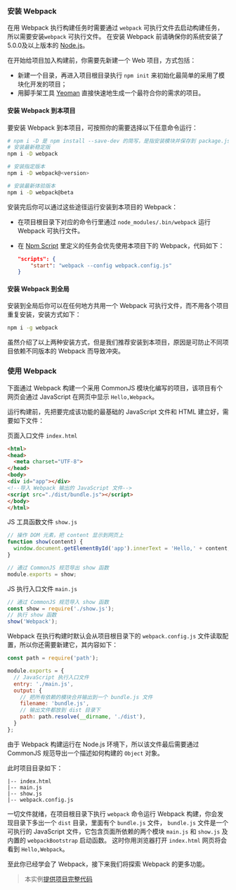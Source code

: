 ### 安装 Webpack
在用 Webpack 执行构建任务时需要通过 `webpack` 可执行文件去启动构建任务，所以需要安装`webpack` 可执行文件。
在安装 Webpack 前请确保你的系统安装了5.0.0及以上版本的 [Node.js](https://nodejs.org)。

在开始给项目加入构建前，你需要先新建一个 Web 项目，方式包括：

- 新建一个目录，再进入项目根目录执行 `npm init` 来初始化最简单的采用了模块化开发的项目；
- 用脚手架工具 [Yeoman](http://yeoman.io) 直接快速地生成一个最符合你的需求的项目。

#### 安装 Webpack 到本项目
要安装 Webpack 到本项目，可按照你的需要选择以下任意命令运行：
```bash
# npm i -D 是 npm install --save-dev 的简写，是指安装模块并保存到 package.json 的 devDependencies
# 安装最新稳定版
npm i -D webpack

# 安装指定版本
npm i -D webpack@<version>

# 安装最新体验版本
npm i -D webpack@beta
```
安装完后你可以通过这些途径运行安装到本项目的 Webpack：

- 在项目根目录下对应的命令行里通过 `node_modules/.bin/webpack` 运行 Webpack 可执行文件。
- 在 [Npm Script](./常见的构建工具及对比/npm_script.md) 里定义的任务会优先使用本项目下的 Webpack，代码如下：

  ```json
  "scripts": {
      "start": "webpack --config webpack.config.js"
  }
  ```

#### 安装 Webpack 到全局
安装到全局后你可以在任何地方共用一个 Webpack 可执行文件，而不用各个项目重复安装，安装方式如下：
```bash
npm i -g webpack
```

虽然介绍了以上两种安装方式，但是我们推荐安装到本项目，原因是可防止不同项目依赖不同版本的 Webpack 而导致冲突。



### 使用 Webpack
下面通过 Webpack 构建一个采用 CommonJS 模块化编写的项目，该项目有个网页会通过 JavaScript 在网页中显示 `Hello,Webpack`。

运行构建前，先把要完成该功能的最基础的 JavaScript 文件和 HTML 建立好，需要如下文件：

页面入口文件 `index.html`
```html
<html>
<head>
  <meta charset="UTF-8">
</head>
<body>
<div id="app"></div>
<!--导入 Webpack 输出的 JavaScript 文件-->
<script src="./dist/bundle.js"></script>
</body>
</html>
```

JS 工具函数文件 `show.js`
```js
// 操作 DOM 元素，把 content 显示到网页上
function show(content) {
  window.document.getElementById('app').innerText = 'Hello,' + content;
}

// 通过 CommonJS 规范导出 show 函数
module.exports = show;
```

JS 执行入口文件 `main.js`
```js
// 通过 CommonJS 规范导入 show 函数
const show = require('./show.js');
// 执行 show 函数
show('Webpack');
```


Webpack 在执行构建时默认会从项目根目录下的 `webpack.config.js` 文件读取配置，所以你还需要新建它，其内容如下：
```js
const path = require('path');

module.exports = {
  // JavaScript 执行入口文件
  entry: './main.js',
  output: {
    // 把所有依赖的模块合并输出到一个 bundle.js 文件
    filename: 'bundle.js',
    // 输出文件都放到 dist 目录下
    path: path.resolve(__dirname, './dist'),
  }
};
```
由于 Webpack 构建运行在 Node.js 环境下，所以该文件最后需要通过 CommonJS 规范导出一个描述如何构建的 `Object` 对象。

此时项目目录如下：
```
|-- index.html
|-- main.js
|-- show.js
|-- webpack.config.js
```

一切文件就绪，在项目根目录下执行 `webpack` 命令运行 Webpack 构建，你会发现目录下多出一个 `dist` 目录，里面有个 `bundle.js` 文件，
`bundle.js` 文件是一个可执行的 JavaScript 文件，它包含页面所依赖的两个模块 `main.js` 和 `show.js` 及内置的 `webpackBootstrap` 启动函数。
这时你用浏览器打开 `index.html` 网页将会看到 `Hello,Webpack`。

至此你已经学会了 Webpack，接下来我们将探索 Webpack 的更多功能。

> 本实例[提供项目完整代码](http://webpack.wuhaolin.cn/1-3安装与使用.zip)

